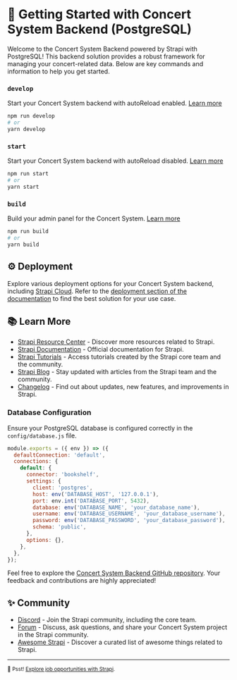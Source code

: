 # 🚀 Getting Started with Concert System Backend (PostgreSQL)

Welcome to the Concert System Backend powered by Strapi with PostgreSQL! This backend solution provides a robust framework for managing your concert-related data. Below are key commands and information to help you get started.

### `develop`

Start your Concert System backend with autoReload enabled. [Learn more](https://docs.strapi.io/dev-docs/cli#strapi-develop)

```bash
npm run develop
# or
yarn develop
```

### `start`

Start your Concert System backend with autoReload disabled. [Learn more](https://docs.strapi.io/dev-docs/cli#strapi-start)

```bash
npm run start
# or
yarn start
```

### `build`

Build your admin panel for the Concert System. [Learn more](https://docs.strapi.io/dev-docs/cli#strapi-build)

```bash
npm run build
# or
yarn build
```

## ⚙️ Deployment

Explore various deployment options for your Concert System backend, including [Strapi Cloud](https://cloud.strapi.io). Refer to the [deployment section of the documentation](https://docs.strapi.io/dev-docs/deployment) to find the best solution for your use case.

## 📚 Learn More

- [Strapi Resource Center](https://strapi.io/resource-center) - Discover more resources related to Strapi.
- [Strapi Documentation](https://docs.strapi.io) - Official documentation for Strapi.
- [Strapi Tutorials](https://strapi.io/tutorials) - Access tutorials created by the Strapi core team and the community.
- [Strapi Blog](https://strapi.io/blog) - Stay updated with articles from the Strapi team and the community.
- [Changelog](https://strapi.io/changelog) - Find out about updates, new features, and improvements in Strapi.

### Database Configuration

Ensure your PostgreSQL database is configured correctly in the `config/database.js` file.

```javascript
module.exports = ({ env }) => ({
  defaultConnection: 'default',
  connections: {
    default: {
      connector: 'bookshelf',
      settings: {
        client: 'postgres',
        host: env('DATABASE_HOST', '127.0.0.1'),
        port: env.int('DATABASE_PORT', 5432),
        database: env('DATABASE_NAME', 'your_database_name'),
        username: env('DATABASE_USERNAME', 'your_database_username'),
        password: env('DATABASE_PASSWORD', 'your_database_password'),
        schema: 'public',
      },
      options: {},
    },
  },
});
```

Feel free to explore the [Concert System Backend GitHub repository](https://github.com/yourusername/your-concert-system-backend). Your feedback and contributions are highly appreciated!

## ✨ Community

- [Discord](https://discord.strapi.io) - Join the Strapi community, including the core team.
- [Forum](https://forum.strapi.io/) - Discuss, ask questions, and share your Concert System project in the Strapi community.
- [Awesome Strapi](https://github.com/strapi/awesome-strapi) - Discover a curated list of awesome things related to Strapi.

---

<sub>🤫 Psst! [Explore job opportunities with Strapi](https://strapi.io/careers).</sub>
